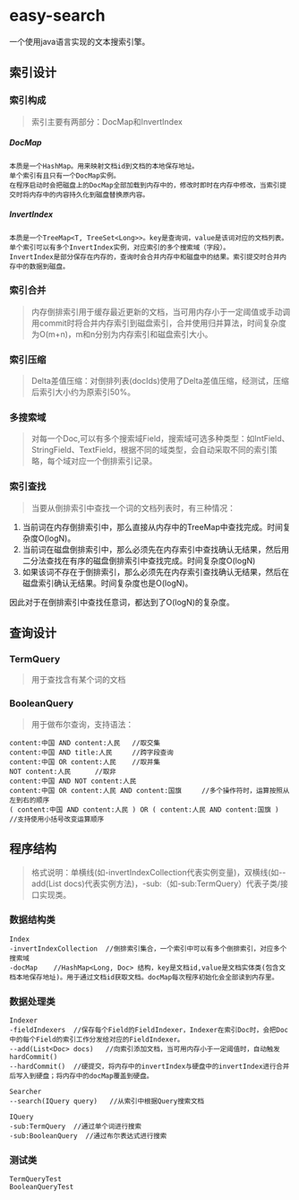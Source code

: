 # easy-search
一个使用java语言实现的文本搜索引擎。

## 索引设计
### 索引构成
> 索引主要有两部分：DocMap和InvertIndex

##### DocMap
	本质是一个HashMap。用来映射文档id到文档的本地保存地址。
    单个索引有且只有一个DocMap实例。
	在程序启动时会把磁盘上的DocMap全部加载到内存中的，修改时即时在内存中修改，当索引提交时将内存中的内容持久化到磁盘替换原内容。

##### InvertIndex
	本质是一个TreeMap<T, TreeSet<Long>>。key是查询词，value是该词对应的文档列表。
	单个索引可以有多个InvertIndex实例，对应索引的多个搜索域（字段）。
	InvertIndex是部分保存在内存的，查询时会合并内存中和磁盘中的结果。索引提交时合并内存中的数据到磁盘。
 
### 索引合并
> 内存倒排索引用于缓存最近更新的文档，当可用内存小于一定阈值或手动调用commit时将合并内存索引到磁盘索引，合并使用归并算法，时间复杂度为O(m+n)，m和n分别为内存索引和磁盘索引大小。
### 索引压缩
> Delta差值压缩：对倒排列表(docIds)使用了Delta差值压缩，经测试，压缩后索引大小约为原索引50%。
### 多搜索域
> 对每一个Doc,可以有多个搜索域Field，搜索域可选多种类型：如IntField、StringField、TextField，根据不同的域类型，会自动采取不同的索引策略，每个域对应一个倒排索引记录。

### 索引查找
> 当要从倒排索引中查找一个词的文档列表时，有三种情况：
> 
1. 当前词在内存倒排索引中，那么直接从内存中的TreeMap中查找完成。时间复杂度O(logN)。
2. 当前词在磁盘倒排索引中，那么必须先在内存索引中查找确认无结果，然后用二分法查找在有序的磁盘倒排索引中查找完成。时间复杂度O(logN)
3. 如果该词不存在于倒排索引，那么必须先在内存索引查找确认无结果，然后在磁盘索引确认无结果。时间复杂度也是O(logN)。

因此对于在倒排索引中查找任意词，都达到了O(logN)的复杂度。

## 查询设计
### TermQuery
> 用于查找含有某个词的文档
### BooleanQuery
> 用于做布尔查询，支持语法：
 
    content:中国 AND content:人民	//取交集
	content:中国 AND title:人民		//跨字段查询
	content:中国 OR content:人民 	//取并集
	NOT content:人民		//取非
	content:中国 AND NOT content:人民
	content:中国 OR content:人民 AND content:国旗		//多个操作符时，运算按照从左到右的顺序
	( content:中国 AND content:人民 ) OR ( content:人民 AND content:国旗 )	//支持使用小括号改变运算顺序

## 程序结构
> 格式说明：单横线(如-invertIndexCollection代表实例变量)，双横线(如--add(List<Doc> docs)代表实例方法)，-sub:（如-sub:TermQuery）代表子类/接口实现类。
### 数据结构类
	Index
	-invertIndexCollection  //倒排索引集合，一个索引中可以有多个倒排索引，对应多个搜索域
	-docMap    //HashMap<Long, Doc> 结构，key是文档id,value是文档实体类(包含文档本地保存地址)。用于通过文档id获取文档。docMap每次程序初始化会全部读到内存里。
### 数据处理类
	Indexer
	-fieldIndexers  //保存每个Field的FieldIndexer，Indexer在索引Doc时，会把Doc中的每个Field的索引工作分发给对应的FieldIndexer。
	--add(List<Doc> docs)   //向索引添加文档，当可用内存小于一定阈值时，自动触发hardCommit()
	--hardCommit()  //硬提交，将内存中的invertIndex与硬盘中的invertIndex进行合并后写入到硬盘；将内存中的docMap覆盖到硬盘。

	Searcher
	--search(IQuery query)   //从索引中根据Query搜索文档

	IQuery
	-sub:TermQuery  //通过单个词进行搜索
	-sub:BooleanQuery  //通过布尔表达式进行搜索
### 测试类
	TermQueryTest
	BooleanQueryTest
	

